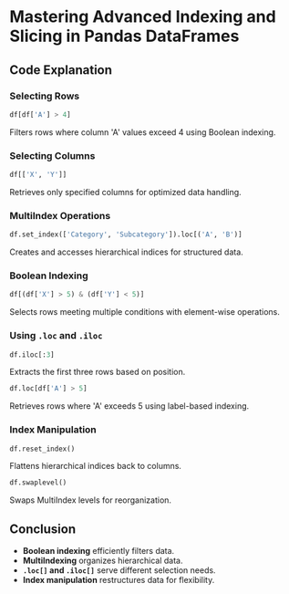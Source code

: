 # Mastering Advanced Indexing and Slicing in Pandas DataFrames

## Code Explanation
<a name="code-explanation"></a>

### Selecting Rows
<a name="selecting-rows"></a>
```python
df[df['A'] > 4]
```
Filters rows where column 'A' values exceed 4 using Boolean indexing.

### Selecting Columns
<a name="selecting-columns"></a>
```python
df[['X', 'Y']]
```
Retrieves only specified columns for optimized data handling.

### MultiIndex Operations
<a name="multiindex-operations"></a>
```python
df.set_index(['Category', 'Subcategory']).loc[('A', 'B')]
```
Creates and accesses hierarchical indices for structured data.

### Boolean Indexing
<a name="boolean-indexing"></a>
```python
df[(df['X'] > 5) & (df['Y'] < 5)]
```
Selects rows meeting multiple conditions with element-wise operations.

### Using `.loc` and `.iloc`
<a name="using-loc-and-iloc"></a>
```python
df.iloc[:3]
```
Extracts the first three rows based on position.

```python
df.loc[df['A'] > 5]
```
Retrieves rows where 'A' exceeds 5 using label-based indexing.

### Index Manipulation
<a name="index-manipulation"></a>
```python
df.reset_index()
```
Flattens hierarchical indices back to columns.

```python
df.swaplevel()
```
Swaps MultiIndex levels for reorganization.

## Conclusion
<a name="conclusion"></a>
- **Boolean indexing** efficiently filters data.
- **MultiIndexing** organizes hierarchical data.
- **`.loc[]` and `.iloc[]`** serve different selection needs.
- **Index manipulation** restructures data for flexibility.

